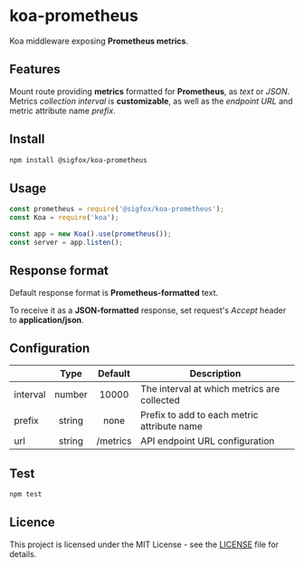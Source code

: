 # koa-prometheus

Koa middleware exposing **Prometheus metrics**.

## Features

Mount route providing **metrics** formatted for **Prometheus**, as _text_ or _JSON_. Metrics _collection interval_ is **customizable**, as well as the _endpoint URL_ and metric attribute name _prefix_.

## Install

```bash
npm install @sigfox/koa-prometheus
```

## Usage

```javascript
const prometheus = require('@sigfox/koa-prometheus');
const Koa = require('koa');

const app = new Koa().use(prometheus());
const server = app.listen();
```

## Response format

Default response format is **Prometheus-formatted** text.

To receive it as a **JSON-formatted** response, set request's _Accept_ header to **application/json**.

## Configuration

|          |  Type  | Default  | Description                                 |
| -------- | :----: | :------: | ------------------------------------------- |
| interval | number |  10000   | The interval at which metrics are collected |
| prefix   | string |   none   | Prefix to add to each metric attribute name |
| url      | string | /metrics | API endpoint URL configuration              |

## Test

```bash
npm test
```

## Licence

This project is licensed under the MIT License - see the [LICENSE](https://github.com/sigfox/javascript/blob/master/LICENSE) file for details.
